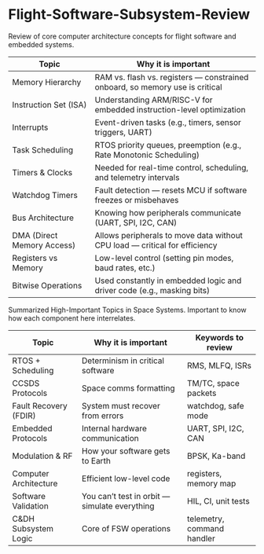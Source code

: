 # Flight-Software-Subsystem-Review
Review of core computer architecture concepts for flight software and embedded systems.

| Topic                          | Why it is important                                                          |
| ------------------------------ | ---------------------------------------------------------------------------- |
|   Memory Hierarchy             | RAM vs. flash vs. registers — constrained onboard, so memory use is critical |
|   Instruction Set (ISA)        | Understanding ARM/RISC-V for embedded instruction-level optimization         |
|   Interrupts                   | Event-driven tasks (e.g., timers, sensor triggers, UART)                     |
|   Task Scheduling              | RTOS priority queues, preemption (e.g., Rate Monotonic Scheduling)           |
|   Timers & Clocks              | Needed for real-time control, scheduling, and telemetry intervals            |
|   Watchdog Timers              | Fault detection — resets MCU if software freezes or misbehaves               |
|   Bus Architecture             | Knowing how peripherals communicate (UART, SPI, I2C, CAN)                    |
|   DMA (Direct Memory Access)   | Allows peripherals to move data without CPU load — critical for efficiency   |
|   Registers vs Memory          | Low-level control (setting pin modes, baud rates, etc.)                      |
|   Bitwise Operations           | Used constantly in embedded logic and driver code (e.g., masking bits)       |



Summarized High-Important Topics in Space Systems. Important to know how each component here interrelates.

| Topic                 | Why it is important                           | Keywords to review         |
| --------------------- | --------------------------------------------- | -------------------------- |
| RTOS + Scheduling     | Determinism in critical software              | RMS, MLFQ, ISRs            |
| CCSDS Protocols       | Space comms formatting                        | TM/TC, space packets       |
| Fault Recovery (FDIR) | System must recover from errors               | watchdog, safe mode        |
| Embedded Protocols    | Internal hardware communication               | UART, SPI, I2C, CAN        |
| Modulation & RF       | How your software gets to Earth               | BPSK, Ka-band              |
| Computer Architecture | Efficient low-level code                      | registers, memory map      |
| Software Validation   | You can’t test in orbit — simulate everything | HIL, CI, unit tests        |
| C&DH Subsystem Logic | Core of FSW operations                        | telemetry, command handler |
